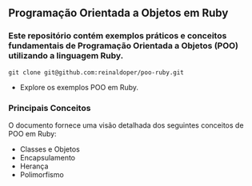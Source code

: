 ## Programação Orientada a Objetos em Ruby

### Este repositório contém exemplos práticos e conceitos fundamentais de Programação Orientada a Objetos (POO) utilizando a linguagem Ruby.

```shell
git clone git@github.com:reinaldoper/poo-ruby.git
```

- Explore os exemplos POO em Ruby.

### Principais Conceitos
O documento fornece uma visão detalhada dos seguintes conceitos de POO em Ruby:

- Classes e Objetos
- Encapsulamento
- Herança
- Polimorfismo
